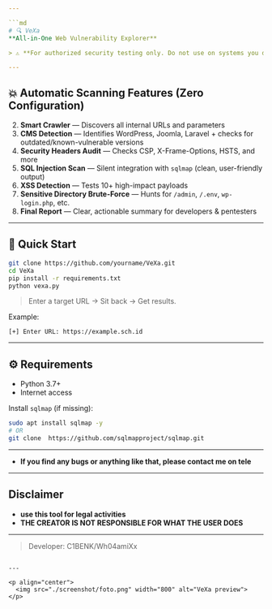 ```yaml
---

```md
# 🔍 VeXa  
**All-in-One Web Vulnerability Explorer**

> ⚠️ **For authorized security testing only. Do not use on systems you don't own or have explicit permission to test.**

---
```


## 💥 Automatic Scanning Features (Zero Configuration)
2. **Smart Crawler** — Discovers all internal URLs and parameters  
3. **CMS Detection** — Identifies WordPress, Joomla, Laravel + checks for outdated/known-vulnerable versions  
4. **Security Headers Audit** — Checks CSP, X-Frame-Options, HSTS, and more  
5. **SQL Injection Scan** — Silent integration with `sqlmap` (clean, user-friendly output)  
6. **XSS Detection** — Tests 10+ high-impact payloads  
7. **Sensitive Directory Brute-Force** — Hunts for `/admin`, `/.env`, `wp-login.php`, etc.  
8. **Final Report** — Clear, actionable summary for developers & pentesters

---

## 🚀 Quick Start
```bash
git clone https://github.com/yourname/VeXa.git
cd VeXa
pip install -r requirements.txt
python vexa.py
```

> Enter a target URL → Sit back → Get results.

Example:
```
[+] Enter URL: https://example.sch.id
```

---

## ⚙️ Requirements
- Python 3.7+
- Internet access

Install `sqlmap` (if missing):
```bash
sudo apt install sqlmap -y
# OR
git clone  https://github.com/sqlmapproject/sqlmap.git
```

---
- **If you find any bugs or anything like that, please contact me on tele**
---

##  Disclaimer
- **use this tool for legal activities**
- **THE CREATOR IS NOT RESPONSIBLE FOR WHAT THE USER DOES**

---

> Developer: C1BENK/Wh04amiXx
```

---

<p align="center">
  <img src="./screenshot/foto.png" width="800" alt="VeXa preview">
</p>
